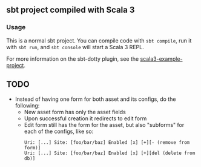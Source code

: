 ## sbt project compiled with Scala 3

### Usage

This is a normal sbt project. You can compile code with `sbt compile`, run it with `sbt run`, and `sbt console` will start a Scala 3 REPL.

For more information on the sbt-dotty plugin, see the
[scala3-example-project](https://github.com/scala/scala3-example-project/blob/main/README.md).

## TODO

- Instead of having one form for both asset and its configs, do the following:
    - New asset form has only the asset fields
    - Upon successful creation it redirects to edit form
    - Edit form still has the form for the asset, but also "subforms" for each of the configs, like so:
        ```
        Uri: [...] Site: [foo/bar/baz] Enabled [x] [+][- (remove from form)]
        Uri: [...] Site: [foo/bar/baz] Enabled [x] [+][del (delete from db)]
        ```
